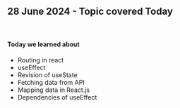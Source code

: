  <h2>28 June 2024 - Topic covered Today</h2><br>
 <h4>Today we learned about</h4>
 <ul>

 <li>Routing in react </li>
 <li>useEffect </li>
 <li>Revision of useState</li>
 <li>Fetching data from API</li>
 <li>Mapping data in React.js</li>
 <li>Dependencies of useEffect</li>

 </ul>
 
